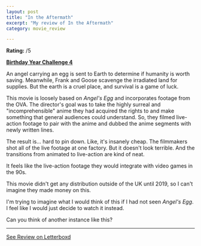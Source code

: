 ```yaml
---
layout: post
title: "In the Aftermath"
excerpt: "My review of In the Aftermath"
category: movie_review

---
```


**Rating:** /5

<b><a href="https://boxd.it/sWI7Y">Birthday Year Challenge 4</a></b>

An angel carrying an egg is sent to Earth to determine if humanity is worth saving. Meanwhile, Frank and Goose scavenge the irradiated land for supplies. But the earth is a cruel place, and survival is a game of luck.

This movie is loosely based on <i>Angel's Egg</i> and incorporates footage from the OVA. The director's goal was to take the highly surreal and "incomprehensible" anime they had acquired the rights to and make something that general audiences could understand. So, they filmed live-action footage to pair with the anime and dubbed the anime segments with newly written lines.

The result is... hard to pin down. Like, it's insanely cheap. The filmmakers shot all of the live footage at one factory. But it doesn't look terrible. And the transitions from animated to live-action are kind of neat.

It feels like the live-action footage they would integrate with video games in the 90s.

This movie didn't get any distribution outside of the UK until 2019, so I can't imagine they made money on this.

I'm trying to imagine what I would think of this if I had not seen <i>Angel's Egg</i>. I feel like I would just decide to watch it instead.

Can you think of another instance like this?

<hr>

[See Review on Letterboxd](https://boxd.it/5Z09in)
